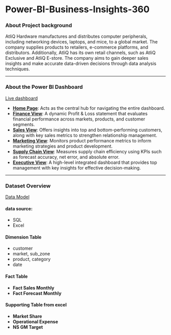 # Power-BI-Business-Insights-360

### About Project background
AtliQ Hardware manufactures and distributes computer peripherals, including networking devices, laptops, and mice, to a global market. The company supplies products to retailers, e-commerce platforms, and distributors. Additionally, AtliQ has its own retail channels, such as AtliQ Exclusive and AtliQ E-store.
The company aims to gain deeper sales insights and make accurate data-driven decisions through data analysis techniques.

---

### About the Power BI Dashboard

[Live dashboard](https://app.powerbi.com/view?r=eyJrIjoiZTFjNDMwZTItODQ2My00NGFhLThhMmUtYTVhNGRlYjNkZTI5IiwidCI6ImM2ZTU0OWIzLTVmNDUtNDAzMi1hYWU5LWQ0MjQ0ZGM1YjJjNCJ9)
- [**Home Page**](https://github.com/HsiaoChuHao/Power-BI-Business-Insights-360/blob/c57d812031d62f7e3aade76e7c22080818ea64e8/Home%20Page.png): Acts as the central hub for navigating the entire dashboard.
- [**Finance View**](https://github.com/HsiaoChuHao/Power-BI-Business-Insights-360/blob/c57d812031d62f7e3aade76e7c22080818ea64e8/Finance%20View.png): A dynamic Profit & Loss statement that evaluates financial performance across markets, products, and customer segments.
- [**Sales View**](https://github.com/HsiaoChuHao/Power-BI-Business-Insights-360/blob/c57d812031d62f7e3aade76e7c22080818ea64e8/Sale%20View.png): Offers insights into top and bottom-performing customers, along with key sales metrics to strengthen relationship management.
- [**Marketing View**](https://github.com/HsiaoChuHao/Power-BI-Business-Insights-360/blob/c57d812031d62f7e3aade76e7c22080818ea64e8/marketing%20View.png): Monitors product performance metrics to inform marketing strategies and product development.
- [**Supply Chain View**](https://github.com/HsiaoChuHao/Power-BI-Business-Insights-360/blob/c57d812031d62f7e3aade76e7c22080818ea64e8/Supply%20chain.png): Measures supply chain efficiency using KPIs such as forecast accuracy, net error, and absolute error.
- [**Executive View**](https://github.com/HsiaoChuHao/Power-BI-Business-Insights-360/blob/c57d812031d62f7e3aade76e7c22080818ea64e8/Executive%20View.png): A high-level integrated dashboard that provides top management with key insights for effective decision-making.

---

### Dataset Overview
[Data Model](https://github.com/HsiaoChuHao/Power-BI-Business-Insights-360/blob/c57d812031d62f7e3aade76e7c22080818ea64e8/data%20model.png)
#### data source:
- SQL
- Excel
#### Dimension Table
- customer
- market, sub_zone
- product, category
- date
#### Fact Table
- **Fact Sales Monthly**
- **Fact Forecast Monthly**
#### Supporting Table from excel
- **Market Share**
- **Operational Expense**
- **NS GM Target**
  
